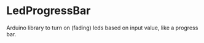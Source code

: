 # LedProgressBar
Arduino library to turn on (fading) leds based on input value, like a progress bar.
